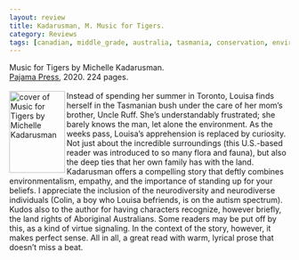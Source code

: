 ```yaml
---
layout: review
title: Kadarusman, M. Music for Tigers.
category: Reviews
tags: [canadian, middle_grade, australia, tasmania, conservation, environment]
---
```

<span class="title">Music for Tigers</span> by Michelle Kadarusman.<br>
<span class="publisher"><a href="https://pajamapress.ca/" target="_blank" title="Pajama Press">Pajama Press</a>, 2020. 224 pages.</span><br><br>
<span class="book1"><img src="https://pajamapress.ca/wp-content/uploads/2024/06/202420Fall2F9781772783285.webp" width="100" height="147" align="left" alt="cover of Music for Tigers by Michelle Kadarusman"></span>Instead of spending her summer in Toronto, Louisa finds herself in the Tasmanian bush under the care of  her mom’s brother, Uncle Ruff.  She’s understandably frustrated; she barely knows the man, let alone the environment. As the weeks pass, Louisa’s apprehension is replaced by curiosity. Not just about the incredible surroundings (this U.S.-based reader was introduced to so many flora and fauna), but also the deep ties that her own family has with the land. Kadarusman offers a compelling story that deftly combines environmentalism, empathy, and the importance of standing up for your beliefs. I appreciate the inclusion of the neurodiversity and neurodiverse individuals (Colin, a boy who Louisa befriends, is on the autism spectrum). Kudos also to the author for having characters recognize, however briefly, the land rights of Aboriginal Australians. Some readers may be put off by this, as a kind of virtue signaling. In the context of the story, however, it makes perfect sense. All in all, a great read with warm, lyrical prose that doesn’t miss a beat.
